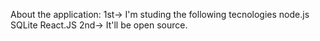 About the application:
 1st-> I'm studing the following tecnologies
 	node.js
 	SQLite
 	React.JS
 2nd-> It'll be open source.
